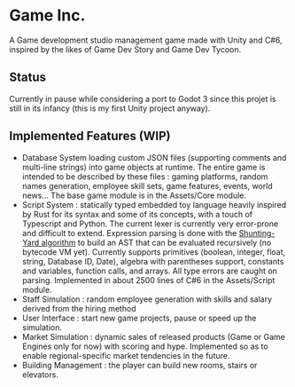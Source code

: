 # Game Inc.

A Game development studio management game made with Unity and C#6, inspired by the likes of Game Dev Story and Game Dev Tycoon.

## Status
Currently in pause while considering a port to Godot 3 since this projet is still in its infancy (this is my first Unity project anyway).

## Implemented Features (WIP)
- Database System loading custom JSON files (supporting comments and multi-line strings) into game objects at runtime. 
The entire game is intended to be described by these files : gaming platforms, random names generation, employee skill sets, game features, events, world news...
The base game module is in the Assets/Core module.
- Script System : statically typed embedded toy language heavily inspired by Rust for its syntax and some of its concepts, with a touch of Typescript and Python. The current lexer is currently very error-prone and difficult to extend. Expression parsing is done with the [Shunting-Yard algorithm] to build an AST that can be evaluated recursively (no bytecode VM yet).
Currently supports primitives (boolean, integer, float, string, Database ID, Date), algebra with parentheses support, constants and variables, function calls, and arrays. All type errors are caught on parsing.
Implemented in about 2500 lines of C#6 in the Assets/Script module.
- Staff Simulation : random employee generation with skills and salary derived from the hiring method
- User Interface : start new game projects, pause or speed up the simulation.
- Market Simulation : dynamic sales of released products (Game or Game Engines only for now) with scoring and hype.
Implemented so as to enable regional-specific market tendencies in the future.
- Building Management : the player can build new rooms, stairs or elevators.

[Shunting-Yard algorithm]: https://www.wikiwand.com/en/Shunting-yard_algorithm
